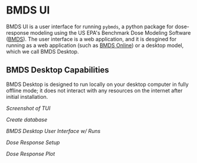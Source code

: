 # BMDS UI

BMDS UI is a user interface for running `pybmds`, a python package for dose-response modeling using the US EPA's Benchmark Dose Modeling Software ([BMDS](https://www.epa.gov/bmds)).  The user interface is a web application, and it is desgined for running as a web application (such as [BMDS Online](https://bmdsonline.epa.gov)) or a desktop model, which we call BMDS Desktop.

## BMDS Desktop Capabilities

BMDS Desktop is designed to run locally on your desktop computer in fully offline mode; it does not interact with any resources on the internet after initial installation.


*Screenshot of TUI*

*Create database*

*BMDS Desktop User Interface w/ Runs*

*Dose Response Setup*

*Dose Response Plot*
